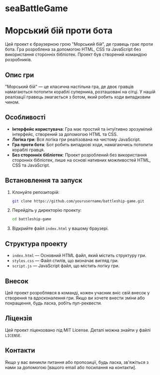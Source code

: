 # seaBattleGame
# Морський бій проти бота

Цей проект є браузерною грою "Морський бій", де гравець грає проти бота. Гра розроблена за допомогою HTML, CSS та JavaScript без використання сторонніх бібліотек. Проект був створений командою розробників.

## Опис гри

"Морський бій" — це класична настільна гра, де двоє гравців намагаються потопити кораблі суперника, розташовані на сітці. У нашій реалізації гравець змагається з ботом, який робить ходи випадковим чином.

## Особливості

- **Інтерфейс користувача**: Гра має простий та інтуїтивно зрозумілий інтерфейс, створений за допомогою HTML та CSS.
- **Логіка гри**: Вся логіка гри реалізована на чистому JavaScript.
- **Гра проти бота**: Бот робить випадкові ходи, намагаючись потопити кораблі гравця.
- **Без сторонніх бібліотек**: Проект розроблений без використання сторонніх бібліотек, лише на основі нативних можливостей HTML, CSS та JavaScript.

## Встановлення та запуск

1. Клонуйте репозиторій:
    ```sh
    git clone https://github.com/yourusername/battleship-game.git
    ```
2. Перейдіть у директорію проекту:
    ```sh
    cd battleship-game
    ```
3. Відкрийте файл `index.html` у вашому браузері.

## Структура проекту

- `index.html` — Основний HTML файл, який містить структуру гри.
- `styles.css` — Файл стилів, що визначає вигляд гри.
- `script.js` — JavaScript файл, що містить логіку гри.

## Внесок

Цей проект розроблявся в команді, кожен учасник вніс свій внесок у створення та вдосконалення гри. Якщо ви хочете внести зміни або покращення, будь ласка, робіть пул-реквести.

## Ліцензія

Цей проект ліцензовано під MIT License. Деталі можна знайти у файлі `LICENSE`.

## Контакти

Якщо у вас виникли питання або пропозиції, будь ласка, зв'яжіться з нами за допомогою [вашого email або посилання на контакти].



